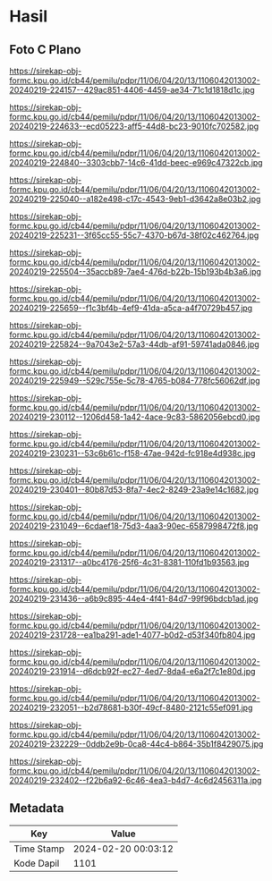 # Hasil

## Foto C Plano

https://sirekap-obj-formc.kpu.go.id/cb44/pemilu/pdpr/11/06/04/20/13/1106042013002-20240219-224157--429ac851-4406-4459-ae34-71c1d1818d1c.jpg

https://sirekap-obj-formc.kpu.go.id/cb44/pemilu/pdpr/11/06/04/20/13/1106042013002-20240219-224633--ecd05223-aff5-44d8-bc23-9010fc702582.jpg

https://sirekap-obj-formc.kpu.go.id/cb44/pemilu/pdpr/11/06/04/20/13/1106042013002-20240219-224840--3303cbb7-14c6-41dd-beec-e969c47322cb.jpg

https://sirekap-obj-formc.kpu.go.id/cb44/pemilu/pdpr/11/06/04/20/13/1106042013002-20240219-225040--a182e498-c17c-4543-9eb1-d3642a8e03b2.jpg

https://sirekap-obj-formc.kpu.go.id/cb44/pemilu/pdpr/11/06/04/20/13/1106042013002-20240219-225231--3f65cc55-55c7-4370-b67d-38f02c462764.jpg

https://sirekap-obj-formc.kpu.go.id/cb44/pemilu/pdpr/11/06/04/20/13/1106042013002-20240219-225504--35accb89-7ae4-476d-b22b-15b193b4b3a6.jpg

https://sirekap-obj-formc.kpu.go.id/cb44/pemilu/pdpr/11/06/04/20/13/1106042013002-20240219-225659--f1c3bf4b-4ef9-41da-a5ca-a4f70729b457.jpg

https://sirekap-obj-formc.kpu.go.id/cb44/pemilu/pdpr/11/06/04/20/13/1106042013002-20240219-225824--9a7043e2-57a3-44db-af91-59741ada0846.jpg

https://sirekap-obj-formc.kpu.go.id/cb44/pemilu/pdpr/11/06/04/20/13/1106042013002-20240219-225949--529c755e-5c78-4765-b084-778fc56062df.jpg

https://sirekap-obj-formc.kpu.go.id/cb44/pemilu/pdpr/11/06/04/20/13/1106042013002-20240219-230112--1206d458-1a42-4ace-9c83-5862056ebcd0.jpg

https://sirekap-obj-formc.kpu.go.id/cb44/pemilu/pdpr/11/06/04/20/13/1106042013002-20240219-230231--53c6b61c-f158-47ae-942d-fc918e4d938c.jpg

https://sirekap-obj-formc.kpu.go.id/cb44/pemilu/pdpr/11/06/04/20/13/1106042013002-20240219-230401--80b87d53-8fa7-4ec2-8249-23a9e14c1682.jpg

https://sirekap-obj-formc.kpu.go.id/cb44/pemilu/pdpr/11/06/04/20/13/1106042013002-20240219-231049--6cdaef18-75d3-4aa3-90ec-6587998472f8.jpg

https://sirekap-obj-formc.kpu.go.id/cb44/pemilu/pdpr/11/06/04/20/13/1106042013002-20240219-231317--a0bc4176-25f6-4c31-8381-110fd1b93563.jpg

https://sirekap-obj-formc.kpu.go.id/cb44/pemilu/pdpr/11/06/04/20/13/1106042013002-20240219-231436--a6b9c895-44e4-4f41-84d7-99f96bdcb1ad.jpg

https://sirekap-obj-formc.kpu.go.id/cb44/pemilu/pdpr/11/06/04/20/13/1106042013002-20240219-231728--ea1ba291-ade1-4077-b0d2-d53f340fb804.jpg

https://sirekap-obj-formc.kpu.go.id/cb44/pemilu/pdpr/11/06/04/20/13/1106042013002-20240219-231914--d6dcb92f-ec27-4ed7-8da4-e6a2f7c1e80d.jpg

https://sirekap-obj-formc.kpu.go.id/cb44/pemilu/pdpr/11/06/04/20/13/1106042013002-20240219-232051--b2d78681-b30f-49cf-8480-2121c55ef091.jpg

https://sirekap-obj-formc.kpu.go.id/cb44/pemilu/pdpr/11/06/04/20/13/1106042013002-20240219-232229--0ddb2e9b-0ca8-44c4-b864-35b1f8429075.jpg

https://sirekap-obj-formc.kpu.go.id/cb44/pemilu/pdpr/11/06/04/20/13/1106042013002-20240219-232402--f22b6a92-6c46-4ea3-b4d7-4c6d2456311a.jpg


## Metadata

| Key        | Value               |
| ---------- | ------------------- |
| Time Stamp | 2024-02-20 00:03:12 |
| Kode Dapil | 1101                |



